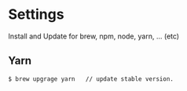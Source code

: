 # Settings
Install and Update for brew, npm, node, yarn, ... (etc)


## Yarn
```
$ brew upgrage yarn   // update stable version.
```
